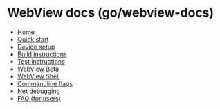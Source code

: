 # WebView docs (go/webview-docs)

* [Home](/android_webview/docs/README.md)
* [Quick start](/android_webview/docs/quick-start.md)
* [Device setup](/android_webview/docs/device-setup.md)
* [Build instructions](/android_webview/docs/build-instructions.md)
* [Test instructions](/android_webview/docs/test-instructions.md)
* [WebView Beta](/android_webview/docs/prerelease.md)
* [WebView Shell](/android_webview/docs/webview-shell.md)
* [Commandline flags](/android_webview/docs/commandline-flags.md)
* [Net debugging](/android_webview/docs/net-debugging.md)
* [FAQ (for users)](/android_webview/docs/faq.md)

[home]: /android_webview/docs/README.md
[logo]: /android_webview/docs/images/webview_logo.png

